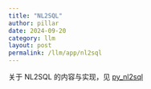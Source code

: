 ```yaml
---
title: "NL2SQL"
author: pillar
date: 2024-09-20
category: llm
layout: post
permalink: /llm/app/nl2sql
---
```

关于 NL2SQL 的内容与实现，见 [py_nl2sql](https://github.com/pillarliang/py-nl2sql.git)
